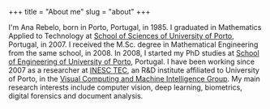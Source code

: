 +++
title = "About me"
slug = "about"
+++

I'm Ana Rebelo, born in Porto, Portugal, in 1985. I graduated in Mathematics Applied to Technology at [School of Sciences of University of Porto](https://sigarra.up.pt/fcup/en/), Portugal, in 2007. I received the M.Sc. degree in Mathematical Engineering from the same school, in 2008. In 2008, I started my PhD studies at [School of Engineering of University of Porto](https://sigarra.up.pt/feup/en/), Portugal. I have been working since 2007 as a researcher at [INESC TEC](https://www.inesctec.pt/en), an R&D institute affiliated to University of Porto, in the [Visual Computing and Machine Intelligence Group](http://vcmi.inesctec.pt). My main research interests include computer vision, deep learning, biometrics, digital forensics and document analysis.
